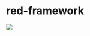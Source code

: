# red-framework


<img src="https://raw.githubusercontent.com/mehmetalikus/red-framework/master/logo.png" />
